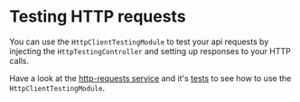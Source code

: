 # Testing HTTP requests

You can use the `HttpClientTestingModule` to test your api requests by injecting the `HttpTestingController` and setting up responses to your HTTP calls.

Have a look at the [http-requests service](http-requests.service.spec.ts) and it's [tests](http-requests.service.spec.ts) to see how to use the `HttpClientTestingModule`.

